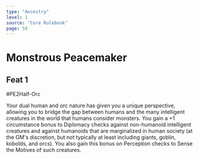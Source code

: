 ```yaml
---
type: "Ancestry"
level: 1
source: "Core Rulebook"
page: 59
---
```

# Monstrous Peacemaker
## Feat 1
#PE2Half-Orc

Your dual human and orc nature has given you a unique perspective, allowing you to bridge the gap between humans and the many intelligent creatures in the world that humans consider monsters. You gain a +1 circumstance bonus to Diplomacy checks against non-humanoid intelligent creatures and against humanoids that are marginalized in human society (at the GM's discretion, but not typically at least including giants, goblin, kobolds, and orcs). You also gain this bonus on Perception checks to Sense the Motives of such creatures.